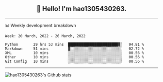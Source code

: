 <h2 align="center">👋 Hello! I'm hao1305430263.</h2>


---- 
📊 Weekly development breakdown

<!--START_SECTION:waka-->
```text
Week: 20 March, 2022 - 26 March, 2022

Python       29 hrs 53 mins  ███████████████████████▓░   94.81 % 
Markdown     51 mins         ▓░░░░░░░░░░░░░░░░░░░░░░░░   02.72 % 
XML          10 mins         ░░░░░░░░░░░░░░░░░░░░░░░░░   00.56 % 
Other        10 mins         ░░░░░░░░░░░░░░░░░░░░░░░░░   00.56 % 
Git Config   10 mins         ░░░░░░░░░░░░░░░░░░░░░░░░░   00.56 % 
```
<!--END_SECTION:waka-->
----
![hao1305430263's Github stats](https://github-readme-stats.vercel.app/api?username=hao1305430263&show_icons=true)


<!--
**hao1305430263/hao1305430263** is a ✨ _special_ ✨ repository because its `README.md` (this file) appears on your GitHub profile.

Here are some ideas to get you started:

- 🔭 I’m currently working on ...
- 🌱 I’m currently learning ...
- 👯 I’m looking to collaborate on ...
- 🤔 I’m looking for help with ...
- 💬 Ask me about ...
- 📫 How to reach me: ...
- 😄 Pronouns: ...
- ⚡ Fun fact: ...
-->
